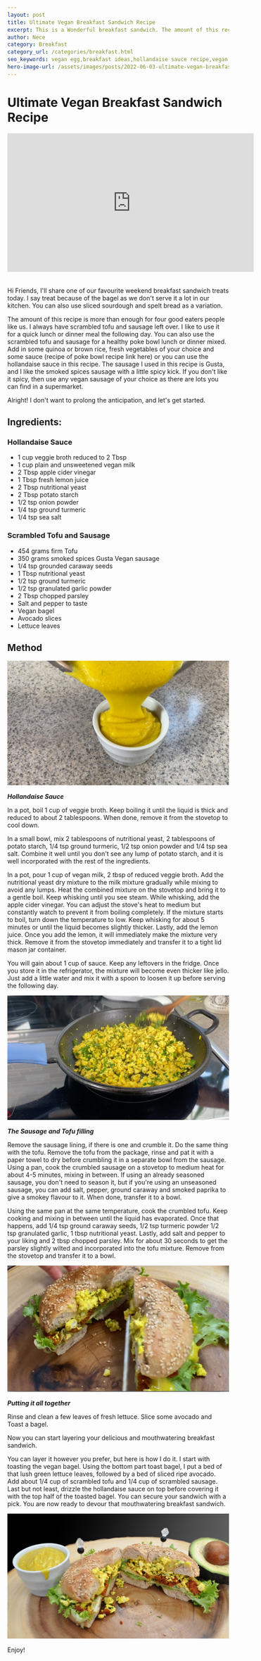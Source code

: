 ```yaml
---
layout: post
title: Ultimate Vegan Breakfast Sandwich Recipe
excerpt: This is a Wonderful breakfast sandwich. The amount of this recipe is more than enough for four good eaters people like us. I always have scrambled tofu and sausage left over.
author: Nece
category: Breakfast
category_url: /categories/breakfast.html
seo_keywords: vegan egg,breakfast ideas,hollandaise sauce recipe,vegan hollandaise sauce recipe,scrambled tofu eggs
hero-image-url: /assets/images/posts/2022-06-03-ultimate-vegan-breakfast-sandwich-recipe/cover.jpg
---
```


# Ultimate Vegan Breakfast Sandwich Recipe

<div class="videoWrapper">
  <iframe width="560" height="315" src="https://www.youtube.com/embed/b6KXIRi3AK8" title="YouTube video player" frameborder="0" allow="accelerometer; autoplay; clipboard-write; encrypted-media; gyroscope; picture-in-picture" allowfullscreen></iframe>
</div>
<br>


Hi Friends, I'll share one of our favourite weekend breakfast sandwich treats today. I say treat because of the bagel as we don't serve it a lot in our kitchen. You can also use sliced sourdough and spelt bread as a variation.

The amount of this recipe is more than enough for four good eaters people like us. I always have scrambled tofu and sausage left over. I like to use it for a quick lunch or dinner meal the following day. You can also use the scrambled tofu and sausage for a healthy poke bowl lunch or dinner mixed. Add in some quinoa or brown rice, fresh vegetables of your choice and some sauce (recipe of poke bowl recipe link here) or you can use the hollandaise sauce in this recipe. The sausage I used in this recipe is Gusta, and I like the smoked spices sausage with a little spicy kick. If you don't like it spicy, then use any vegan sausage of your choice as there are lots you can find in a supermarket.

Alright! I don't want to prolong the anticipation, and let's get started.

## Ingredients:

### Hollandaise Sauce
* 1 cup veggie broth reduced to 2 Tbsp
* 1 cup plain and unsweetened vegan milk
* 2 Tbsp apple cider vinegar
* 1 Tbsp fresh lemon juice
* 2 Tbsp nutritional yeast
* 2 Tbsp potato starch
* 1/2 tsp onion powder
* 1/4 tsp ground turmeric
* 1/4 tsp sea salt

### Scrambled Tofu and Sausage
* 454 grams firm Tofu
* 350 grams smoked spices Gusta Vegan sausage
* 1/4 tsp grounded caraway seeds
* 1 Tbsp nutritional yeast
* 1/2 tsp ground turmeric
* 1/2 tsp granulated garlic powder
* 2 Tbsp chopped parsley
* Salt and pepper to taste
* Vegan bagel
* Avocado slices
* Lettuce leaves

## Method

![Hollandaise Sauce](/assets/images/posts/2022-06-03-ultimate-vegan-breakfast-sandwich-recipe/hollandaise-sauce.jpg "Hollandaise Sauce")

__*Hollandaise Sauce*__

In a pot, boil 1 cup of veggie broth. Keep boiling it until the liquid is thick and reduced to about 2 tablespoons. When done, remove it from the stovetop to cool down.

In a small bowl, mix 2 tablespoons of nutritional yeast, 2 tablespoons of potato starch, 1/4 tsp ground turmeric, 1/2 tsp onion powder and 1/4 tsp sea salt. Combine it well until you don't see any lump of potato starch, and it is well incorporated with the rest of the ingredients.

In a pot, pour 1 cup of vegan milk, 2 tbsp of reduced veggie broth. Add the nutritional yeast dry mixture to the milk mixture gradually while mixing to avoid any lumps. Heat the combined mixture on the stovetop and bring it to a gentle boil. Keep whisking until you see steam. While whisking, add the apple cider vinegar. You can adjust the stove's heat to medium but constantly watch to prevent it from boiling completely. If the mixture starts to boil, turn down the temperature to low. Keep whisking for about 5 minutes or until the liquid becomes slightly thicker. Lastly, add the lemon juice. Once you add the lemon, it will immediately make the mixture very thick. Remove it from the stovetop immediately and transfer it to a tight lid mason jar container.

You will gain about 1 cup of sauce. Keep any leftovers in the fridge. Once you store it in the refrigerator, the mixture will become even thicker like jello. Just add a little water and mix it with a spoon to loosen it up before serving the following day.

![Mixed Tofu](/assets/images/posts/2022-06-03-ultimate-vegan-breakfast-sandwich-recipe/mixed-tofu.jpg "Mixed Tofu")


__*The Sausage and Tofu filling*__

Remove the sausage lining, if there is one and crumble it. Do the same thing with the tofu. Remove the tofu from the package, rinse and pat it with a paper towel to dry before crumbling it in a separate bowl from the sausage.
Using a pan, cook the crumbled sausage on a stovetop to medium heat for about 4-5 minutes, mixing in between. If using an already seasoned sausage, you don't need to season it, but if you're using an unseasoned sausage, you can add salt, pepper, ground caraway and smoked paprika to give a smokey flavour to it. When done, transfer it to a bowl.

Using the same pan at the same temperature, cook the crumbled tofu. Keep cooking and mixing in between until the liquid has evaporated. Once that happens, add 1/4 tsp ground caraway seeds, 1/2  tsp turmeric powder 1/2 tsp granulated garlic, 1 tbsp nutritional yeast. Lastly, add salt and pepper to your liking and 2 tbsp chopped parsley. Mix for about 30 seconds to get the parsley slightly wilted and incorporated into the tofu mixture. Remove from the stovetop and transfer it to a bowl.

![Breakfast Sandwich](/assets/images/posts/2022-06-03-ultimate-vegan-breakfast-sandwich-recipe/breakfast-sandwich.jpg "Breakfast Sandwich")

__*Putting it all together*__

Rinse and clean a few leaves of fresh lettuce. Slice some avocado and Toast a bagel.

Now you can start layering your delicious and mouthwatering breakfast sandwich.

You can layer it however you prefer, but here is how I do it. I start with toasting the vegan bagel. Using the bottom part toast bagel, I put a bed of that lush green lettuce leaves, followed by a bed of sliced ripe avocado. Add about 1/4 cup of scrambled tofu and 1/4 cup of scrambled sausage. Last but not least, drizzle the hollandaise sauce on top before covering it with the top half of the toasted bagel. You can secure your sandwich with a pick. You are now ready to devour that mouthwatering breakfast sandwich.

![Final Result](/assets/images/posts/2022-06-03-ultimate-vegan-breakfast-sandwich-recipe/cover.jpg "Final Result")


Enjoy!